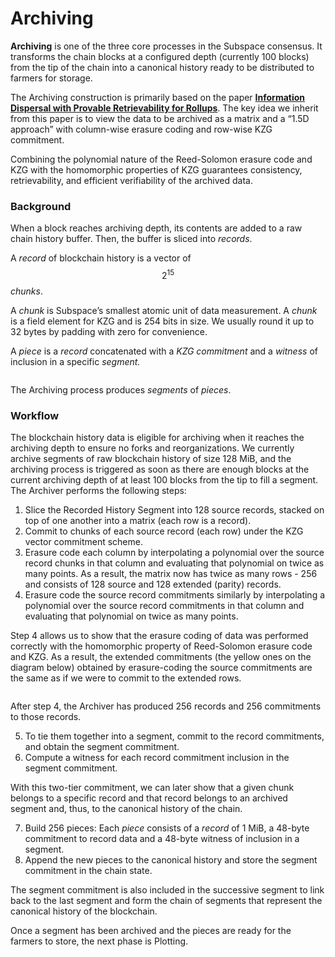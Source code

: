 # Archiving

**Archiving** is one of the three core processes in the Subspace consensus. It transforms the chain blocks at a configured depth (currently 100 blocks) from the tip of the chain into a canonical history ready to be distributed to farmers for storage.

The Archiving construction is primarily based on the paper [**Information Dispersal with Provable Retrievability for Rollups**](https://eprint.iacr.org/2021/1544). The key idea we inherit from this paper is to view the data to be archived as a matrix and a “1.5D approach” with column-wise erasure coding and row-wise KZG commitment.

Combining the polynomial nature of the Reed-Solomon erasure code and KZG with the homomorphic properties of KZG guarantees consistency, retrievability, and efficient verifiability of the archived data.

### Background

When a block reaches archiving depth, its contents are added to a raw chain history buffer. Then, the buffer is sliced into _records_.

A _record_ of blockchain history is a vector of $$2^{15}$$ _chunks_.

A _chunk_ is Subspace’s smallest atomic unit of data measurement. A _chunk_ is a field element for KZG and is 254 bits in size. We usually round it up to 32 bytes by padding with zero for convenience.

A _piece_ is a _record_ concatenated with a _KZG commitment_ and a _witness_ of inclusion in a specific _segment._

<figure><picture><source srcset="../../../.gitbook/assets/Piece-dark.svg" media="(prefers-color-scheme: dark)"><img src="../../../.gitbook/assets/image (13).png" alt=""></picture><figcaption></figcaption></figure>

The Archiving process produces _segments_ of _pieces_.

### Workflow

The blockchain history data is eligible for archiving when it reaches the archiving depth to ensure no forks and reorganizations. We currently archive segments of raw blockchain history of size 128 MiB, and the archiving process is triggered as soon as there are enough blocks at the current archiving depth of at least 100 blocks from the tip to fill a segment. The Archiver performs the following steps:

1. Slice the Recorded History Segment into 128 source records, stacked on top of one another into a matrix (each row is a record).
2. Commit to chunks of each source record (each row) under the KZG vector commitment scheme.
3. Erasure code each column by interpolating a polynomial over the source record chunks in that column and evaluating that polynomial on twice as many points. As a result, the matrix now has twice as many rows - 256 and consists of 128 source and 128 extended (parity) records.
4. Erasure code the source record commitments similarly by interpolating a polynomial over the source record commitments in that column and evaluating that polynomial on twice as many points.

Step 4 allows us to show that the erasure coding of data was performed correctly with the homomorphic property of Reed-Solomon erasure code and KZG. As a result, the extended commitments (the yellow ones on the diagram below) obtained by erasure-coding the source commitments are the same as if we were to commit to the extended rows.

<figure><picture><source srcset="../../../.gitbook/assets/Archived_Segment-dark.svg" media="(prefers-color-scheme: dark)"><img src="../../../.gitbook/assets/image (14).png" alt=""></picture><figcaption></figcaption></figure>

After step 4, the Archiver has produced 256 records and 256 commitments to those records.

5. To tie them together into a segment, commit to the record commitments, and obtain the segment commitment.
6. Compute a witness for each record commitment inclusion in the segment commitment.

With this two-tier commitment, we can later show that a given chunk belongs to a specific record and that record belongs to an archived segment and, thus, to the canonical history of the chain.

7. Build 256 pieces: Each _piece_ consists of a _record_ of 1 MiB, a 48-byte commitment to record data and a 48-byte witness of inclusion in a segment.
8. Append the new pieces to the canonical history and store the segment commitment in the chain state.

The segment commitment is also included in the successive segment to link back to the last segment and form the chain of segments that represent the canonical history of the blockchain.

Once a segment has been archived and the pieces are ready for the farmers to store, the next phase is Plotting.
